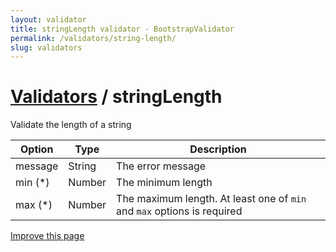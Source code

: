 ```yaml
---
layout: validator
title: stringLength validator - BootstrapValidator
permalink: /validators/string-length/
slug: validators
---
```


# <a href="/validators/">Validators</a> / stringLength

Validate the length of a string

Option  | Type   | Description
--------|--------|------------
message | String | The error message
min (*) | Number | The minimum length
max (*) | Number | The maximum length. At least one of ```min``` and ```max``` options is required

<a href="https://github.com/nghuuphuoc/bootstrapvalidator/edit/gh-pages/validators/stringLength.md" class="btn btn-info">Improve this page</a>